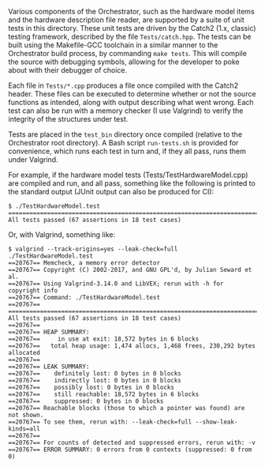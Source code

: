 Various components of the Orchestrator, such as the hardware model items and
the hardware description file reader, are supported by a suite of unit tests in
this directory. These unit tests are driven by the Catch2 (1.x, classic)
testing framework, described by the file `Tests/catch.hpp`. The tests can be
built using the Makefile-GCC toolchain in a similar manner to the Orchestrator
build process, by commanding `make tests`. This will compile the source with
debugging symbols, allowing for the developer to poke about with their debugger
of choice.

Each file in `Tests/*.cpp` produces a file once compiled with the Catch2
header. These files can be executed to determine whether or not the source
functions as intended, along with output describing what went wrong. Each test
can also be run with a memory checker (I use Valgrind) to verify the integrity
of the structures under test.

Tests are placed in the `test_bin` directory once compiled (relative to the
Orchestrator root directory). A Bash script `run-tests.sh` is provided for
convenience, which runs each test in turn and, if they all pass, runs them
under Valgrind.

For example, if the hardware model tests (Tests/TestHardwareModel.cpp) are
compiled and run, and all pass, something like the following is printed to the
standard output (JUnit output can also be produced for CI):

```
$ ./TestHardwareModel.test
===============================================================================
All tests passed (67 assertions in 18 test cases)
```

Or, with Valgrind, something like:

```
$ valgrind --track-origins=yes --leak-check=full ./TestHardwareModel.test
==20767== Memcheck, a memory error detector
==20767== Copyright (C) 2002-2017, and GNU GPL'd, by Julian Seward et al.
==20767== Using Valgrind-3.14.0 and LibVEX; rerun with -h for copyright info
==20767== Command: ./TestHardwareModel.test
==20767==
===============================================================================
All tests passed (67 assertions in 18 test cases)
==20767==
==20767== HEAP SUMMARY:
==20767==     in use at exit: 18,572 bytes in 6 blocks
==20767==   total heap usage: 1,474 allocs, 1,468 frees, 230,292 bytes allocated
==20767==
==20767== LEAK SUMMARY:
==20767==    definitely lost: 0 bytes in 0 blocks
==20767==    indirectly lost: 0 bytes in 0 blocks
==20767==    possibly lost: 0 bytes in 0 blocks
==20767==    still reachable: 18,572 bytes in 6 blocks
==20767==    suppressed: 0 bytes in 0 blocks
==20767== Reachable blocks (those to which a pointer was found) are not shown.
==20767== To see them, rerun with: --leak-check=full --show-leak-kinds=all
==20767==
==20767== For counts of detected and suppressed errors, rerun with: -v
==20767== ERROR SUMMARY: 0 errors from 0 contexts (suppressed: 0 from 0)
```
